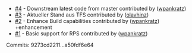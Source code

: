  - [#4](https://github.com/AccelerateX-org/WiQuiz/pull/4) - Downstream latest code from master contributed by ([wpankratz](https://github.com/wpankratz))
 - [#3](https://github.com/AccelerateX-org/WiQuiz/pull/3) - Aktueller Stand aus TFS contributed by ([olavhinz](https://github.com/olavhinz))
 - [#2](https://github.com/AccelerateX-org/WiQuiz/pull/2) - Enhance Build capabilities contributed by ([wpankratz](https://github.com/wpankratz)) +enhancement
 - [#1](https://github.com/AccelerateX-org/WiQuiz/pull/1) - Basic support for RPS contributed by ([wpankratz](https://github.com/wpankratz))

Commits: 9273cd2211...a50fdf6e64
